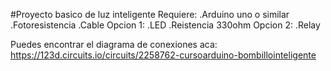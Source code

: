 #Proyecto basico de luz inteligente
Requiere:
    .Arduino uno o similar
    .Fotoresistencia
    .Cable
    Opcion 1:
      .LED
      .Reistencia 330ohm
    Opcion 2:
      .Relay
    
Puedes encontrar el diagrama de conexiones aca: 
https://123d.circuits.io/circuits/2258762-cursoarduino-bombillointeligente
